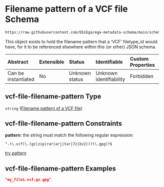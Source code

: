 # Filename pattern of a VCF file Schema

```txt
https://raw.githubusercontent.com/EbiEga/ega-metadata-schema/main/schemas/EGA.common-definitions.json#/definitions/vcf-file-filename-pattern
```

This object exists to hold the filename pattern that a 'VCF' filetype\_id would have, for it to be referenced elsewhere within this (or other) JSON schema.

| Abstract            | Extensible | Status         | Identifiable            | Custom Properties | Additional Properties | Access Restrictions | Defined In                                                                                           |
| :------------------ | :--------- | :------------- | :---------------------- | :---------------- | :-------------------- | :------------------ | :--------------------------------------------------------------------------------------------------- |
| Can be instantiated | No         | Unknown status | Unknown identifiability | Forbidden         | Allowed               | none                | [EGA.common-definitions.json\*](../../../schemas/EGA.common-definitions.json "open original schema") |

## vcf-file-filename-pattern Type

`string` ([Filename pattern of a VCF file](ega-12-definitions-filename-pattern-of-a-vcf-file.md))

## vcf-file-filename-pattern Constraints

**pattern**: the string must match the following regular expression:&#x20;

```regexp
^.+\.vcf(\.(gz|zip|rar|arj|tar|7z|bz2))?(\.gpg)?$
```

[try pattern](https://regexr.com/?expression=%5E.%2B%5C.vcf\(%5C.\(gz%7Czip%7Crar%7Carj%7Ctar%7C7z%7Cbz2\)\)%3F\(%5C.gpg\)%3F%24 "try regular expression with regexr.com")

## vcf-file-filename-pattern Examples

```json
"my_file1.vcf.gz.gpg"
```
